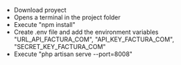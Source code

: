 - Download proyect
- Opens a terminal in the project folder
- Execute "npm install"
- Create .env file and add the environment variables "URL_API_FACTURA_COM", "API_KEY_FACTURA_COM", "SECRET_KEY_FACTURA_COM"
- Execute "php artisan serve --port=8008"

